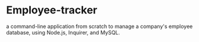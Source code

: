# Employee-tracker
a command-line application from scratch to manage a company's employee database, using Node.js, Inquirer, and MySQL.
